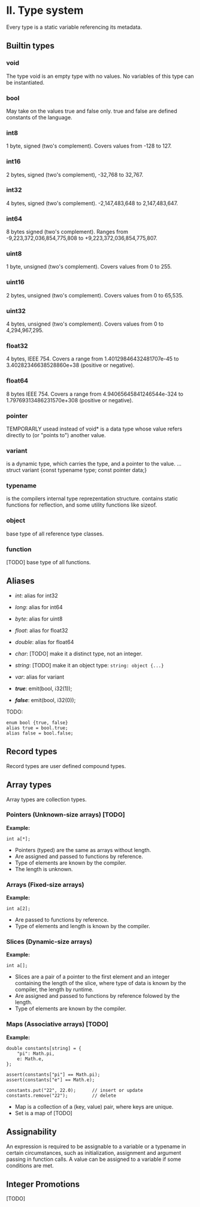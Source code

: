 # II. Type system

Every type is a static variable referencing its metadata.

## Builtin types

### void
The type void is an empty type with no values.
No variables of this type can be instantiated.

### bool
May take on the values true and false only.
true and false are defined constants of the language.

### int8
1 byte, signed (two's complement). Covers values from -128 to 127.

### int16
2 bytes, signed (two's complement), -32,768 to 32,767.

### int32
4 bytes, signed (two's complement). -2,147,483,648 to 2,147,483,647.

### int64
8 bytes signed (two's complement). Ranges from -9,223,372,036,854,775,808 to +9,223,372,036,854,775,807.

### uint8
1 byte, unsigned (two's complement). Covers values from 0 to 255.

### uint16
2 bytes, unsigned (two's complement). Covers values from 0 to 65,535.

### uint32
4 bytes, unsigned (two's complement). Covers values from 0 to 4,294,967,295.

### float32
4 bytes, IEEE 754. Covers a range from 1.40129846432481707e-45 to 3.40282346638528860e+38 (positive or negative).

### float64
8 bytes IEEE 754. Covers a range from 4.94065645841246544e-324 to 1.79769313486231570e+308 (positive or negative).

### pointer
TEMPORARLY usead instead of void*
is a data type whose value refers directly to (or "points to") another value.

### variant
is a dynamic type, which carries the type, and a pointer to the value.
... struct variant {const typename type; const pointer data;}

### typename
is the compilers internal type reprezentation structure.
contains static functions for reflection, and some utility functions like sizeof.

### object
base type of all reference type classes.

### function
[TODO] base type of all functions.


## Aliases

* *int*: alias for int32

* *long*: alias for int64

* *byte*: alias for uint8

* *float*: alias for float32

* *double*: alias for float64

* *char*: [TODO] make it a distinct type, not an integer.

* *string*: [TODO] make it an object type: ``string: object {...}``

* *var*: alias for variant

* ***true***: emit(bool, i32(1));

* ***false***: emit(bool, i32(0));

TODO:
```
enum bool {true, false}
alias true = bool.true;
alias false = bool.false;
```

## Record types
Record types are user defined compound types.

## Array types
Array types are collection types.

### Pointers (Unknown-size arrays) [TODO]

**Example:**
```
int a[*];
```

- Pointers (typed) are the same as arrays without length.
- Are assigned and passed to functions by reference.
- Type of elements are known by the compiler.
- The length is unknown.

### Arrays (Fixed-size arrays)

**Example:**
```
int a[2];
```

- Are passed to functions by reference.
- Type of elements and length is known by the compiler.

### Slices (Dynamic-size arrays)

**Example:**
```
int a[];
```

- Slices are a pair of a pointer to the first element and an integer containing the length
of the slice, where type of data is known by the compiler, the length by runtime.
- Are assigned and passed to functions by reference folowed by the length.
- Type of elements are known by the compiler.

### Maps (Associative arrays) [TODO]

**Example:**
```
double constants[string] = {
    "pi": Math.pi,
    e: Math.e,
};

assert(constants["pi"] == Math.pi);
assert(constants["e"] == Math.e);

constants.put("22", 22.0);      // insert or update
constants.remove("22");         // delete
```

- Map is a collection of a (key, value) pair, where keys are unique.
- Set is a map of [TODO]

## Assignability

An expression is required to be assignable to a variable or a typename in certain circumstances, such as initialization, assignment and argument passing in function calls.
A value can be assigned to a variable if some conditions are met.

## Integer Promotions

[TODO]

